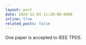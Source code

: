 ```yaml
---
layout: post
date: 2024-12-03 11:20:00-0400
inline: true
related_posts: false
---
```


One paper is accepted to IEEE TPDS.
